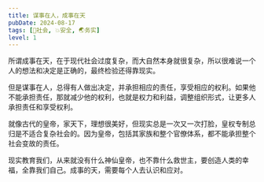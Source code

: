 ```yaml
---
title: 谋事在人，成事在天
pubDate: 2024-08-17
tags: [👫社会, 💥安全, 🌏务实]
level: 1
---
```


所谓成事在天，在于现代社会过度复杂，而大自然本身就很复杂，所以很难说一个人的想法和决定是正确的，最终检验还得靠现实。

但是谋事在人，总得有人做出决定，并承担相应的责任，享受相应的权利。如果他不能承担责任，那就减少他的权利，也就是权力和利益，调整组织形式，让更多人承担责任和享受权利。

就像古代的皇帝，家天下，理想很美好，但现实总是一次又一次打脸，皇权专制总归是不适合复杂社会的。因为皇帝，包括其家族和整个官僚体系，都不能承担整个社会变故的责任。

现实教育我们，从来就没有什么神仙皇帝，也不靠什么救世主，要创造人类的幸福，全靠我们自己。成事的天，需要每个人去认识和应对。
